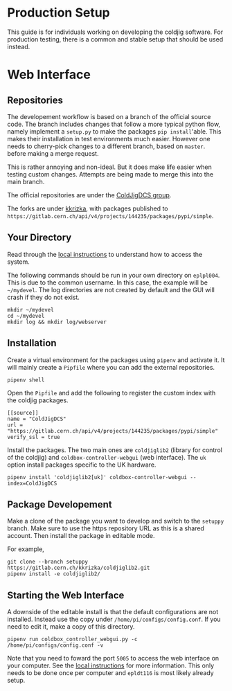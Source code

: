 # Production Setup

This guide is for individuals working on developing the coldjig software. For
production testing, there is a common and stable setup that should be used
instead.

# Web Interface
## Repositories

The developement workflow is based on a branch of the official source code. The 
branch includes changes that follow a more typical python flow, namely implement
a `setup.py` to make the packages `pip install`'able. This makes their
installation in test environments much easier. However one needs to cherry-pick
changes to a different branch, based on `master`. before making a merge request.

This is rather annoying and non-ideal. But it does make life easier when testing
custom changes. Attempts are being made to merge this into the main branch. 

The official repositories are under the
[ColdJigDCS group](https://gitlab.cern.ch/ColdJigDCS).

The forks are under [kkrizka](https://gitlab.cern.ch/kkrizka), with packages
published to
`https://gitlab.cern.ch/api/v4/projects/144235/packages/pypi/simple`.

## Your Directory

Read through the [local instructions](local.md) to understand how to access the
system.

The following commands should be run in your own directory on `eplpl004`. This
is due to the common username. In this case, the example will be `~/mydevel`.
The log directories are not created by default and the GUI will crash if they
do not exist.

```shell
mkdir ~/mydevel
cd ~/mydevel
mkdir log && mkdir log/webserver
```

## Installation

Create a virtual environment for the packages using `pipenv` and activate it. It
will mainly create a `Pipfile` where you can add the external repositories.

```shell
pipenv shell
```

Open the `Pipfile` and add the following to register the custom index with the
coldjig packages.

```
[[source]]
name = "ColdJigDCS"
url = "https://gitlab.cern.ch/api/v4/projects/144235/packages/pypi/simple"
verify_ssl = true
```

Install the packages. The two main ones are `coldjiglib2` (library for control
of the coldjig) and `coldbox-controller-webgui` (web interface). The `uk` option
install packages specific to the UK hardware.

```shell
pipenv install 'coldjiglib2[uk]' coldbox-controller-webgui --index=ColdJigDCS
```

## Package Developement
Make a clone of the package you want to develop and switch to the `setuppy`
branch. Make sure to use the https repository URL as this is a shared account.
Then install the package in editable mode.

For example,
```shell
git clone --branch setuppy https://gitlab.cern.ch/kkrizka/coldjiglib2.git
pipenv install -e coldjiglib2/
```

## Starting the Web Interface
A downside of the editable install is that the default configurations are not
installed. Instead use the copy under `/home/pi/configs/config.conf`. If you need
to edit it, make a copy of this directory.

```shell
pipenv run coldbox_controller_webgui.py -c /home/pi/configs/config.conf -v
```

Note that you need to foward the port `5005` to access the web interface on your
computer. See the [local instructions](local.md) for more information. This only
needs to be done once per computer and `epldt116` is most likely already setup.